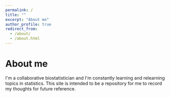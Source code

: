 ```yaml
---
permalink: /
title: ""
excerpt: "About me"
author_profile: true
redirect_from: 
  - /about/
  - /about.html
---
```


About me
======
I'm a collaborative biostatistician and I'm constantly learning and relearning topics in statistics. This site is intended to be a repository for me to record my thoughts for future reference.


